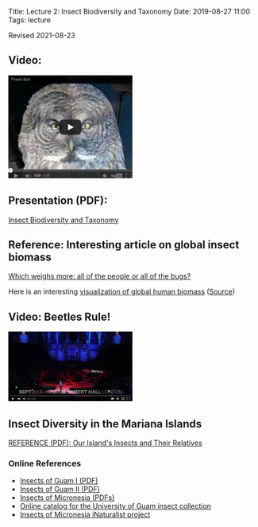 Title: Lecture 2: Insect Biodiversity and Taxonomy
Date: 2019-08-27 11:00
Tags: lecture

Revised 2021-08-23

## Video:
[![Planet Bob](/images/PlanetBob.png)](https://www.youtube.com/watch?feature=player_embedded&v=mwuASmP7TfU)

## Presentation (PDF):
[Insect Biodiversity and Taxonomy](/pdfs/nomenclature.pdf)

## Reference: Interesting article on global insect biomass
[Which weighs more: all of the people or all of the bugs?](https://fivethirtyeight.com/features/the-bugs-of-the-world-could-squish-us-all/)

Here is an interesting [visualization of global human biomass](/images/human_goo.jpg) ([Source](https://futurism.com/disturbing-simulation-shows-what-would-happen-if-you-blended-up-every-living-human))

## Video: Beetles Rule!
[![VIDEO: Max Barclay talks about beetles](/images/MaxBarclay.png)](https://youtu.be/ZGcu8WwheUU)

## Insect Diversity in the Mariana Islands
[REFERENCE (PDF): Our Island's Insects and Their Relatives](/pdfs/InsectBiology.pdf)

### Online References
* [Insects of Guam I (PDF)](https://www.google.com/url?sa=t&rct=j&q=&esrc=s&source=web&cd=&cad=rja&uact=8&ved=2ahUKEwi8jpjW6sXyAhXPZ94KHaSNCZwQFnoECCAQAQ&url=http%3A%2F%2Fhbs.bishopmuseum.org%2Fpubs-online%2Fpdf%2Fb172p3-6.pdf&usg=AOvVaw3sSfIfQKdHoxYY71W3SWrk)
* [Insects of Guam II (PDF)](https://www.google.com/url?sa=t&rct=j&q=&esrc=s&source=web&cd=&cad=rja&uact=8&ved=2ahUKEwiNtNnq6sXyAhVCEXAKHVbiBgMQFnoECAQQAQ&url=http%3A%2F%2Fhbs.bishopmuseum.org%2Fpubs-online%2Fpdf%2Fbull189.pdf&usg=AOvVaw3TdoUm5ocZWzJYkWMUaDOz)
* [Insects of Micronesia (PDFs)](http://hbs.bishopmuseum.org/pubs-online/iom.html)
* [Online catalog for the University of Guam insect collection](https://scan-bugs.org/portal/collections/misc/collprofiles.php?collid=180)
* [Insects of Micronesia iNaturalist project](https://www.inaturalist.org/projects/insects-of-micronesia)
